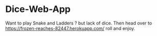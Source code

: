 # Dice-Web-App

Want to play Snake and Ladders ? but lack of dice. Then head over to https://frozen-reaches-82447.herokuapp.com/ roll and enjoy. 

